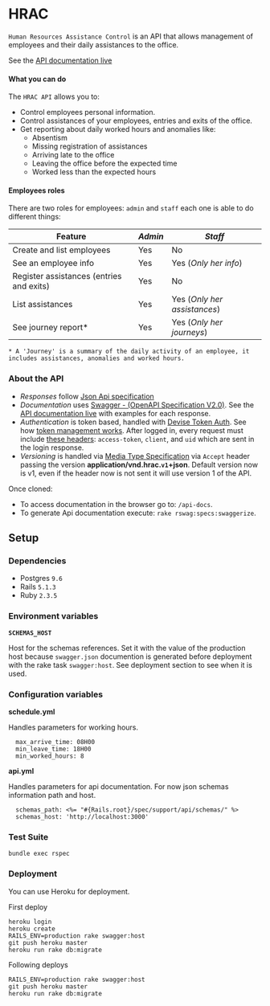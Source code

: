 # HRAC

`Human Resources Assistance Control` is an API that allows management of employees and their daily assistances to the office. 

See the [API documentation live](https://rhac.herokuapp.com/api-docs/index.html) 

#### What you can do  
The `HRAC API` allows you to: 

- Control employees personal information.
- Control assistances of your employees, entries and exits of the office.
- Get reporting about daily worked hours and anomalies like:
   - Absentism
   - Missing registration of assistances
   - Arriving late to the office
   - Leaving the office before the expected time
   - Worked less than the expected hours

#### Employees roles

There are two roles for employees: `admin` and `staff` each one is able to do different things:

|**Feature**| *Admin* | *Staff* |
|-|-|-|
|Create and list employees| Yes | No
|See an employee info| Yes| Yes (*Only her info*)
|Register assistances (entries and exits)| Yes| No |
|List assistances | Yes| Yes (*Only her assistances*)
|See journey report* | Yes| Yes (*Only her journeys*)

`* A 'Journey' is a summary of the daily activity of an employee, it includes assistances, anomalies and worked hours.`

### About the API

- *Responses* follow [Json Api specification](https://jsonapi.org) 
- *Documentation* uses [Swagger - (OpenAPI Specification V2.0)](https://swagger.io/specification/v2/). See the [API documentation live](https://rhac.herokuapp.com/api-docs/index.html) with examples for each response.
- *Authentication* is token based, handled with [Devise Token Auth](https://github.com/lynndylanhurley/devise_token_auth). See how [token management works](https://devise-token-auth.gitbook.io/devise-token-auth/conceptual). After logged in, every request must include [these headers](https://devise-token-auth.gitbook.io/devise-token-auth/usage/controller_methods#token-header-format): `access-token`, `client`, and `uid` which are sent in the login response.
- *Versioning* is handled via [Media Type Specification](https://tools.ietf.org/html/rfc6838#section-3.2) via `Accept` header passing the version **application/vnd.hrac.`v1`+json**. Default version now is v1, even if the header now is not sent it will use version 1 of the API.

Once cloned:

- To access documentation in the browser go to: `/api-docs`.
- To generate Api documentation execute: `rake rswag:specs:swaggerize`.



## Setup

### Dependencies

- Postgres `9.6`
- Rails `5.1.3`
- Ruby `2.3.5`

### Environment variables 

**`SCHEMAS_HOST`**

Host for the schemas references. Set it with the value of the production host because `swagger.json` documention is generated before deployment with the rake task `swagger:host`. See deployment section to see when it is used. 

### Configuration variables

**schedule.yml**

Handles parameters for working hours.

```
  max_arrive_time: 08H00
  min_leave_time: 18H00
  min_worked_hours: 8
```

**api.yml**

Handles parameters for api documentation. For now json schemas information path and host.

```
  schemas_path: <%= "#{Rails.root}/spec/support/api/schemas/" %>
  schemas_host: 'http://localhost:3000'

```

### Test Suite

`bundle exec rspec`

### Deployment

You can use Heroku for deployment.

First deploy

```
heroku login
heroku create
RAILS_ENV=production rake swagger:host
git push heroku master
heroku run rake db:migrate
```

Following deploys

```
RAILS_ENV=production rake swagger:host
git push heroku master
heroku run rake db:migrate
```



